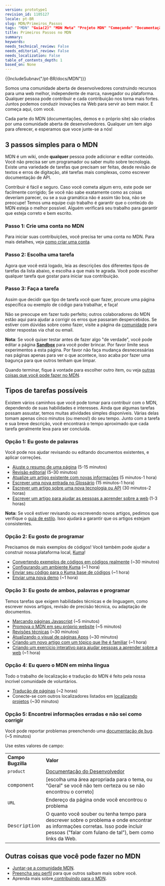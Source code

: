 ```yaml
---
version: prototype1
revision_id: 1105127
locale: pt-BR
slug: MDN/Primeiros_Passos
tags: "MDN" "Guia(2)" "MDN Meta" "Projeto MDN" "Começando" "Documentação" "Wiki de edição" "Novos contribuidores"
title: Primeiros Passos no MDN
summary: 
keywords: 
needs_technical_review: False
needs_editorial_review: False
needs_localization: False
table_of_contents_depth: 1
based_on: None
---
```

<div>{{IncludeSubnav("/pt-BR/docs/MDN")}}</div>

<p>Somos uma comunidade aberta de desenvolvedores construindo recursos para uma web melhor, independente de marca, navegador ou plataforma. Qualquer pessoa pode contribuir e cada contribuição nos torna mais fortes. Juntos podemos conduzir inovações na Web para servir ao bem maior. E começa aqui, com você.</p>

<p><span>Cada parte do MDN (documentações, demos e o próprio site) são criados por uma comunidade aberta de desenvolvedores. Qualquer um tem algo para oferecer, e esperamos que voce junte-se a nós!</span></p>

<h2 id="3_passos_simples_para_o_MDN"><span>3 passos simples para o MDN</span></h2>

<p>MDN é um wiki, onde <strong>qualquer</strong> pessoa pode adicionar e editar conteúdo. Você não precisa ser um programador ou saber muito sobre tecnologia. Existe uma variedade de tarefas que precisam ser feitas, desde revisão de textos e erros de digitação, até tarefas mais complexas, como escrever documentação de API.</p>

<p>Contribuir é fácil e seguro. Caso você cometa algum erro, este pode ser facilmente corrigido;&nbsp;Se você não sabe exatamente como as coisas deveriam parecer, ou se a sua gramática não é assim tão boa, não se preocupe! Temos uma equipe cujo trabalho é garantir que o conteúdo do MDN esteja o melhor possível. Alguém verificará seu trabalho para garantir que esteja correto e bem escrito.</p>

<h3 id="Passo_1_Crie_uma_conta_no_MDN">Passo 1: Crie uma conta no MDN</h3>

<p>Para iniciar suas contribuições, você precisa ter uma conta no MDN. Para mais detalhes, veja&nbsp;<a href="/pt-BR/docs/MDN/Contribute/Howto/Create_an_MDN_account">como criar uma conta</a>.</p>

<h3 id="Passo_2_Escolha_uma_tarefa">Passo 2: Escolha uma tarefa</h3>

<p>Agora que você está logado, leia as descrições dos diferentes tipos de tarefas da lista abaixo, e escolha a que mais te agrada. Você pode escolher qualquer tarefa que gostar para iniciar sua contribuição.</p>

<h3 id="Passo_3_Faça_a_tarefa">Passo 3: Faça a tarefa</h3>

<p>Assim que decidir que tipo de tarefa você quer fazer, procure uma página específica ou exemplo de código&nbsp;para trabalhar, e faça!</p>

<p>Não se preocupe em fazer tudo perfeito; outros colaboradores do MDN estão aqui para ajudar a corrigir os erros que passaram despercebidos. Se estiver com dúvidas sobre como fazer, visite a página da <a href="/pt-BR/docs/MDN/Community">comunidade</a> para obter respostas via chat ou email.</p>

<div class="note">
<p><strong>Nota</strong>: Se você quiser testar antes de fazer algo "de verdade", você pode editar a página&nbsp;<strong><a href="/pt-BR/docs/Sandbox">Sandbox</a></strong> para você poder brincar. Por favor limite seus experimentos a esta página. Por favor não faça mudança desnecessárias nas páginas apenas para ver o que acontece, isso acaba por fazer uma bagunça para que outros tenham que limpar.</p>
</div>

<p>Quando terminar, fique à vontade para escolher outro item, ou veja <a href="#Outras_coisas_que_voce_pode_fazer_no_MDN">outras coisas que você pode fazer no MDN</a>.</p>

<h2 id="Tipos_de_tarefas_possíveis">Tipos de tarefas possíveis</h2>

<p>Existem vários caminhos que você pode tomar para contribuir com o MDN, dependendo de suas habilidades e interesses. Ainda que algumas tarefas possam assustar, temos muitas atividades simples disponíveis. Várias delas tomam apenas cinco minutos (ou menos!) do seu tempo. Junto com a tarefa e sua breve descrição, você encontrará o tempo aproximado que cada tarefa geralmente leva para ser concluída.</p>

<h3 id="Opção_1_Eu_gosto_de_palavras">Opção 1: Eu gosto de palavras</h3>

<p>Você pode nos ajudar revisando ou editando documentos existentes, e aplicar correções.</p>

<ul>
 <li><a href="/pt-BR/docs/MDN/Contribute/Howto/Set_the_summary_for_a_page">Ajuste o resumo de uma página</a> (5-15 minutos)</li>
 <li><a href="/pt-BR/docs/MDN/Contribute/Howto/Do_an_editorial_review">Revisão editorial</a> (5–30 minutos)</li>
 <li><a href="/pt-BR/docs/MDN/User_guide/Writing#Editing_an_existing_page">Atualize um artigo existente com novas informações</a> (5 minutos-1 hora)</li>
 <li><a href="/pt-BR/docs/Project:MDN/Contributing/How_to/Write_a_new_entry_in_the_Glossary">Escrever uma nova entrada no Glossário</a> (15 minutos-1 hora)</li>
 <li><a href="/pt-BR/docs/MDN/User_guide/Writing#Adding_a_new_page">Escrever um artigo sobre uma nova tecnologia ou API</a> (30 minutos-2 horas)</li>
 <li><a href="/pt-BR/docs/Project:MDN/Contributing/How_to/Write_an_article_to_help_learning_the_web">Escrever um artigo para ajudar as pessoas a aprender sobre a web</a> (1-3 horas)</li>
</ul>

<div class="note"><strong>Nota:</strong> Se você estiver revisando ou escrevendo novos artigos, pedimos que verifique o <a href="/pt-BR/docs/MDN/Contribute/Content/Style_guide">guia de estilo</a>. Isso ajudará a garantir que os artigos estejam consistentes.</div>

<h3 id="Opção_2_Eu_gosto_de_programar">Opção 2: Eu gosto de programar</h3>

<p>Precisamos de mais exemplos de códigos! Você também pode ajudar a construir nossa plataforma local, <a href="https://developer.mozilla.org/en-US/docs/Project:MDN/Kuma">Kuma</a>!</p>

<ul>
 <li><a href="/pt-BR/docs/MDN/Contribute/Howto/Convert_code_samples_to_be_live">Convertendo exemplos de códigos em códigos realmente</a> (~30 minutos)</li>
 <li><a href="https://kuma.readthedocs.org/en/latest/installation-vagrant.html">Configurando um ambiente Kuma</a> (~1 hora)</li>
 <li><a href="https://github.com/mozilla/kuma#readme">Enviar seu código para o Kuma base de códigos</a> (~1 hora)</li>
 <li><a href="https://developer.mozilla.org/pt-BR/demos/submit">Enviar uma nova demo</a>&nbsp;(~1 hora)</li>
</ul>

<h3 id="Opção_3_Eu_gosto_de_ambos_palavras_e_programar">Opção 3: Eu gosto de ambos, palavras e programar</h3>

<p>Temos tarefas que exigem habilidades técnicas e de linguagem, como escrever novos artigos, revisão de precisão técnica, ou adaptação de documentos.</p>

<ul>
 <li><a href="/pt-BR/docs/MDN/Contribute/Howto/Tag_JavaScript_pages">Marcando páginas Javascript</a> (~5 minutos)</li>
 <li><a href="/pt-BR/docs/MDN/Promote">Promova o MDN em seu próprio website</a> (~5 minutos)</li>
 <li><a href="/pt-BR/docs/MDN/Contribute/How_to/Do_a_technical_review">Revisões técnicas</a> (~30 minutos)</li>
 <li><a href="/pt-BR/docs/MDN/Contribute/How_to/Update_API_page_layout">Atualizando o visual&nbsp;de páginas Apps</a> (~30 minutos)</li>
 <li><a href="/pt-BR/docs/MDN/Contribute/Creating_and_editing_pages#Creating_a_new_page">Criando um novo artigo com um tópico que lhe é familiar</a> (~1 hora)</li>
 <li><a href="/pt-BR/docs/MDN/Contribute/Howto/Create_an_interactive_exercise_to_help_learning_the_web">Criando um exercício interativo para ajudar pessoas a aprender sobre a web</a> (~1 hora)</li>
</ul>

<h3 id="Opção_4_Eu_quero_o_MDN_em_minha_língua">Opção 4: Eu quero o MDN em minha língua</h3>

<p>Todo o trabalho de localização e tradução do MDN é feito pela nossa incrível comunidade de voluntários.</p>

<ul>
 <li><a href="/pt-BR/docs/MDN/Contribute/Localize/Translating_pages">Tradução de páginas</a> (~2 horas)</li>
 <li>Conecte-se com outros localizadores listados em <a href="/en-US/docs/Project:MDN/Localizing/Localization_projects">localizando projetos</a>&nbsp;(~30 minutos)</li>
</ul>

<h3 id="Opção_5_Encontrei_informações_erradas_e_não_sei_como_corrigir">Opção 5: Encontrei informações erradas e não sei como corrigir</h3>

<p>Você pode reportar problemas preenchendo uma <a href="https://bugzilla.mozilla.org/enter_bug.cgi?product=Mozilla%20Developer%20Network">documentação de bug</a>. (~5 minutos)</p>

<p>Use estes valores de campo:</p>

<table class="standard-table">
 <tbody>
  <tr>
   <td><strong>Campo Bugzilla</strong></td>
   <td><strong>Valor</strong></td>
  </tr>
  <tr>
   <td><code>product</code></td>
   <td><a href="https://bugzilla.mozilla.org/enter_bug.cgi?product=Developer+Documentation">Documentação do Desenvolvedor</a></td>
  </tr>
  <tr>
   <td><font face="Courier New, Andale Mono, monospace"><span style="line-height:normal">component</span></font></td>
   <td>[escolha uma área apropriada para o tema, ou "Geral" se você não tem certeza ou se não encontrou o correto]</td>
  </tr>
  <tr>
   <td><code>URL</code></td>
   <td>Endereço da página onde você encontrou o problema</td>
  </tr>
  <tr>
   <td><font face="Courier New, Andale Mono, monospace"><span style="line-height:normal">Description</span></font></td>
   <td>O quanto você souber ou tenha tempo para descrever sobre o problema e onde encontrar as informações corretas. Isso pode incluir pessoas ("falar com fulano de tal"), bem como links da Web.</td>
  </tr>
 </tbody>
</table>

<h2 id="Outras_coisas_que_você_pode_fazer_no_MDN"><a id="Outras_coisas_que_voce_pode_fazer_no_MDN" name="Outras_coisas_que_voce_pode_fazer_no_MDN">Outras coisas que você pode fazer no MDN</a></h2>

<ul>
 <li><a href="/pt-BR/docs/Project:Community">Juntar-se a comunidade MDN</a>.</li>
 <li><a href="/pt-BR/profile">Preencha seu perfil</a> para que outros saibam mais sobre você.</li>
 <li>Aprenda mais sobre<a href="/pt-BR/docs/MDN/Contribute"> contribuindo para o MDN</a>.</li>
</ul>

